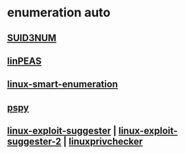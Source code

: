 # enumeration auto

## [SUID3NUM](https://github.com/Anon-Exploiter/SUID3NUM)

## [linPEAS](https://github.com/carlospolop/PEASS-ng/tree/master/linPEAS)

## [linux-smart-enumeration](https://github.com/diego-treitos/linux-smart-enumeration)

## [pspy](https://github.com/DominicBreuker/pspy)

## [linux-exploit-suggester](https://github.com/mzet-/linux-exploit-suggester) | [linux-exploit-suggester-2](https://github.com/jondonas/linux-exploit-suggester-2) | [linuxprivchecker](https://github.com/sleventyeleven/linuxprivchecker)
